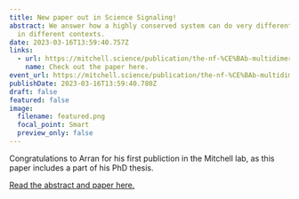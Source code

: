 ```yaml
---
title: New paper out in Science Signaling!
abstract: We answer how a highly conserved system can do very different things
  in different contexts.
date: 2023-03-16T13:59:40.757Z
links:
  - url: https://mitchell.science/publication/the-nf-%CE%BAb-multidimer-system-model-a-knowledge-base-to-explore-diverse-biological-contexts/
    name: Check out the paper here.
event_url: https://mitchell.science/publication/the-nf-%CE%BAb-multidimer-system-model-a-knowledge-base-to-explore-diverse-biological-contexts/
publishDate: 2023-03-16T13:59:40.780Z
draft: false
featured: false
image:
  filename: featured.png
  focal_point: Smart
  preview_only: false
---
```

Congratulations to Arran for his first publiction in the Mitchell lab, as this paper includes a part of his PhD thesis.

[Read the abstract and paper here.](https://mitchell.science/publication/the-nf-%CE%BAb-multidimer-system-model-a-knowledge-base-to-explore-diverse-biological-contexts/)
